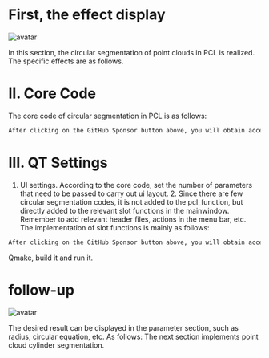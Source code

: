 #  First, the effect display 

![avatar]( 2101d0061f3f460fb4dc71deaae21ed5.gif) 

 In this section, the circular segmentation of point clouds in PCL is realized. The specific effects are as follows.  

#  II. Core Code 

The core code of circular segmentation in PCL is as follows: 

 ```python  
After clicking on the GitHub Sponsor button above, you will obtain access permissions to my private code repository ( https://github.com/slowlon/my_code_bar ) to view this blog code. By searching the code number of this blog, you can find the code you need, code number is: 2024020309573823768
 ```  
#  III. QT Settings 

1. UI settings. According to the core code, set the number of parameters that need to be passed to carry out ui layout. 2. Since there are few circular segmentation codes, it is not added to the pcl_function, but directly added to the relevant slot functions in the mainwindow. Remember to add relevant header files, actions in the menu bar, etc. The implementation of slot functions is mainly as follows: 

 ```python  
After clicking on the GitHub Sponsor button above, you will obtain access permissions to my private code repository ( https://github.com/slowlon/my_code_bar ) to view this blog code. By searching the code number of this blog, you can find the code you need, code number is: 2024020309573823768
 ```  
Qmake, build it and run it. 

#  follow-up 

![avatar]( 479388e50c0040618dfd16f49f013644.png) 

 The desired result can be displayed in the parameter section, such as radius, circular equation, etc. As follows: The next section implements point cloud cylinder segmentation. 

